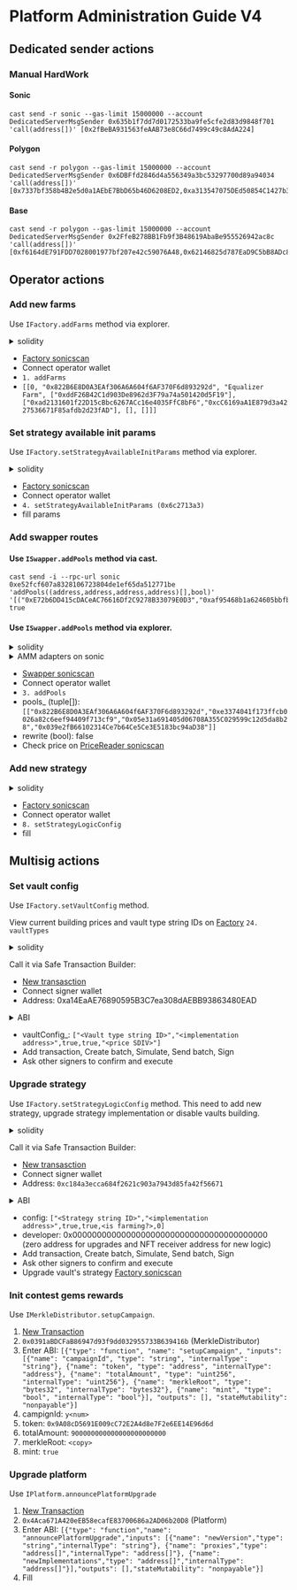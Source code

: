 # Platform Administration Guide V4

## Dedicated sender actions

### Manual HardWork

#### Sonic

```shell
cast send -r sonic --gas-limit 15000000 --account DedicatedServerMsgSender 0x635b1f7dd7d0172533ba9fe5cfe2d83d9848f701 'call(address[])' [0x2fBeBA931563feAAB73e8C66d7499c49c8AdA224]
```

#### Polygon

```shell
cast send -r polygon --gas-limit 15000000 --account DedicatedServerMsgSender 0x6DBFfd2846d4a556349a3bc53297700d89a94034 'call(address[])' [0x7337bf358b4B2e5d0a1AEbE7BbD65b46D6208ED2,0xa313547075DEd50854C1427b3C82878c010E7e35,]
```

#### Base

```shell
cast send -r polygon --gas-limit 15000000 --account DedicatedServerMsgSender 0x2FfeB278BB1Fb9f3B48619AbaBe955526942ac8c 'call(address[])' [0xf6164dE791FDD7028001977bf207e42c59076A48,0x62146825d787EaD9C5bB8ADc8e7EFd3Ec3d7189a,]```
```

## Operator actions

### Add new farms

Use `IFactory.addFarms` method via explorer.

<details>
  <summary>solidity</summary>

```solidity
struct Farm {
    uint status;
    address pool;
    string strategyLogicId;
    address[] rewardAssets;
    address[] addresses;
    uint[] nums;
    int24[] ticks;
}

/// @notice Add farm to factory
/// @param farms_ Settings and data required to work with the farm.
function addFarms(Farm[] memory farms_) external;
```
</details>

* [Factory sonicscan](https://sonicscan.org/address/0xc184a3ecca684f2621c903a7943d85fa42f56671#writeProxyContract)
* Connect operator wallet
* `1. addFarms`
* `[[0, "0x822B6E8D0A3EAf306A6A604f6AF370F6d893292d", "Equalizer Farm", ["0xddF26B42C1d903De8962d3F79a74a501420d5F19"], ["0xad2131601f22D15cBbc6267ACc16e4035FfC8bF6","0xcC6169aA1E879d3a4227536671F85afdb2d23fAD"], [], []]]`

### Set strategy available init params

Use `IFactory.setStrategyAvailableInitParams` method via explorer.

<details>
  <summary>solidity</summary>

```solidity
/// @notice Initial addition or change of strategy available init params
/// @param id Strategy ID string
/// @param initParams Init params variations that will be parsed by strategy
function setStrategyAvailableInitParams(string memory id, StrategyAvailableInitParams memory initParams) external;
```
</details>

* [Factory sonicscan](https://sonicscan.org/address/0xc184a3ecca684f2621c903a7943d85fa42f56671#writeProxyContract)
* Connect operator wallet
* `4. setStrategyAvailableInitParams (0x6c2713a3)`
* fill params

### Add swapper routes

#### Use `ISwapper.addPools` method via cast.

```shell
cast send -i --rpc-url sonic 0xe52fcf607a8328106723804de1ef65da512771be 'addPools((address,address,address,address)[],bool)' '[("0xE72b6DD415cDACeAC76616Df2C9278B33079E0D3","0xaf95468b1a624605bbfb862b0fb6e9c73ad847b8","0x29219dd400f2Bf60E5a23d13Be72B486D4038894","0x039e2fB66102314Ce7b64Ce5Ce3E5183bc94aD38")]' true
```

#### Use `ISwapper.addPools` method via explorer.

<details>
  <summary>solidity</summary>

```solidity
struct AddPoolData {
    address pool;
    address ammAdapter;
    address tokenIn;
    address tokenOut;
}

function addPools(AddPoolData[] memory pools, bool rewrite) external;
```
</details>

<details>
  <summary>AMM adapters on sonic</summary>

* Solidly (Equalizer, SwapX classic): 0xe3374041f173ffcb0026a82c6eef94409f713cf9
* AlgebraV4 (SwapX CL): 0xcb2dfcaec4F1a4c61c5D09100482109574E6b8C7
* UniswapV3 (Shadow): 0xAf95468B1a624605bbFb862B0FB6e9C73Ad847b8
* ERC4626: 0xB7192f4b8f741E21b9022D2F8Fd19Ca8c94E7774
* BalancerV3Stable: 0xcd85425fF6C07cF09Ca6Ac8F683E8164F27C143c
</details>

* [Swapper sonicscan](https://sonicscan.org/address/0xe52Fcf607A8328106723804De1ef65Da512771Be#writeProxyContract)
* Connect operator wallet
* `3. addPools`
* pools_ (tuple[]): `[["0x822B6E8D0A3EAf306A6A604f6AF370F6d893292d","0xe3374041f173ffcb0026a82c6eef94409f713cf9","0x05e31a691405d06708A355C029599c12d5da8b28","0x039e2fB66102314Ce7b64Ce5Ce3E5183bc94aD38"]]`
* rewrite (bool): false
* Check price on [PriceReader sonicscan](https://sonicscan.org/address/0x422025182dd83a610bfa8b20550dcccdf94dc549#readProxyContract)

### Add new strategy

<details>
  <summary>solidity</summary>

```solidity
struct StrategyLogicConfig {
    string id;
    address implementation;
    bool deployAllowed;
    bool upgradeAllowed;
    bool farming;
    uint tokenId;
}

/// @notice Initial addition or change of strategy logic settings.
/// Operator can add new strategy logic. Governance or multisig can change existing logic config.
/// @param config Strategy logic settings
/// @param developer Strategy developer is receiver of minted StrategyLogic NFT on initial addition
function setStrategyLogicConfig(StrategyLogicConfig memory config, address developer) external;
```
</details>

* [Factory sonicscan](https://sonicscan.org/address/0xc184a3ecca684f2621c903a7943d85fa42f56671#writeProxyContract)
* Connect operator wallet
* `8. setStrategyLogicConfig`
* fill

## Multisig actions

### Set vault config

Use `IFactory.setVaultConfig` method.

View current building prices and vault type string IDs on [Factory](https://polygonscan.com/address/0xa14EaAE76890595B3C7ea308dAEBB93863480EAD#readProxyContract) `24. vaultTypes`

<details>
    <summary>solidity</summary>

```solidity
struct VaultConfig {
    string vaultType;
    address implementation;
    bool deployAllowed;
    bool upgradeAllowed;
    uint buildingPrice;
}

/// @notice Initial addition or change of vault type settings.
/// Operator can add new vault type. Governance or multisig can change existing vault type config.
/// @param vaultConfig_ Vault type settings
function setVaultConfig(VaultConfig memory vaultConfig_) external;
```
</details>

Call it via Safe Transaction Builder:

* [New transasction](https://app.safe.global/apps/open?safe=matic:0x36780E69D38c8b175761c6C5F8eD42E61ee490E9&appUrl=https%3A%2F%2Fapps-portal.safe.global%2Ftx-builder)
* Connect signer wallet
* Address: 0xa14EaAE76890595B3C7ea308dAEBB93863480EAD

<details>
  <summary>ABI</summary>

`
[{"inputs": [{"components": [{"internalType": "string","name": "vaultType","type": "string"},{"internalType": "address","name": "implementation","type": "address"},{"internalType": "bool","name": "deployAllowed","type": "bool"},{"internalType": "bool","name": "upgradeAllowed","type": "bool"},{"internalType": "uint256","name":"buildingPrice","type": "uint256"}],"internalType": "struct IFactory.VaultConfig","name": "vaultConfig_","type": "tuple"}],"name": "setVaultConfig","outputs": [],"stateMutability": "nonpayable","type": "function"}]
`
</details>

* vaultConfig_: `["<Vault type string ID>","<implementation address>",true,true,"<price SDIV>"]`
* Add transaction, Create batch, Simulate, Send batch, Sign
* Ask other signers to confirm and execute

### Upgrade strategy

Use `IFactory.setStrategyLogicConfig` method.
This need to add new strategy, upgrade strategy implementation or disable vaults building.

<details>
  <summary>solidity</summary>

```solidity
struct StrategyLogicConfig {
    string id;
    address implementation;
    bool deployAllowed;
    bool upgradeAllowed;
    bool farming;
    uint tokenId;
}

/// @notice Initial addition or change of strategy logic settings.
/// Operator can add new strategy logic. Governance or multisig can change existing logic config.
/// @param config Strategy logic settings
/// @param developer Strategy developer is receiver of minted StrategyLogic NFT on initial addition
function setStrategyLogicConfig(StrategyLogicConfig memory config, address developer) external;
```
</details>

Call it via Safe Transaction Builder:

* [New transasction](https://app.safe.global/apps/open?safe=sonic:0xF564EBaC1182578398E94868bea1AbA6ba339652&appUrl=https%3A%2F%2Fapps-portal.safe.global%2Ftx-builder)
* Connect signer wallet
* Address: `0xc184a3ecca684f2621c903a7943d85fa42f56671`

<details>
  <summary>ABI</summary>

`
[{"type": "function","name": "strategyLogicConfig","inputs": [{"name": "idHash","type": "bytes32","internalType": "bytes32"}],"outputs": [{"name": "config","type": "tuple","internalType": "struct IFactory.StrategyLogicConfig","components": [{"name": "id","type": "string","internalType": "string"},{"name": "implementation","type": "address","internalType": "address"},{"name": "deployAllowed","type": "bool","internalType": "bool"},{"name": "upgradeAllowed","type": "bool","internalType": "bool"},{"name": "farming","type": "bool","internalType": "bool"},{"name": "tokenId","type": "uint256","internalType": "uint256"}]}],"stateMutability": "view"},{"type": "function","name": "setStrategyLogicConfig","inputs": [{"name": "config","type": "tuple","internalType": "struct IFactory.StrategyLogicConfig","components": [{"name": "id","type": "string","internalType": "string"},{"name": "implementation","type": "address","internalType": "address"},{"name": "deployAllowed","type": "bool","internalType": "bool"},{"name": "upgradeAllowed","type": "bool","internalType": "bool"},{"name": "farming","type": "bool","internalType": "bool"},{"name": "tokenId","type": "uint256","internalType": "uint256"}]},{"name": "developer","type": "address","internalType": "address"}],"outputs": [],"stateMutability": "nonpayable"}]
`
</details>

* config: `["<Strategy string ID>","<implementation address>",true,true,<is farming?>,0]`
* developer: 0x0000000000000000000000000000000000000000 (zero address for upgrades and NFT receiver address for new logic)
* Add transaction, Create batch, Simulate, Send batch, Sign
* Ask other signers to confirm and execute
* Upgrade vault's strategy [Factory sonicscan](https://sonicscan.org/address/0xc184a3ecca684f2621c903a7943d85fa42f56671#writeProxyContract)

### Init contest gems rewards

Use `IMerkleDistributor.setupCampaign`.

1. [New Transaction](https://app.safe.global/apps/open?safe=sonic:0xF564EBaC1182578398E94868bea1AbA6ba339652&appUrl=https%3A%2F%2Fapps-portal.safe.global%2Ftx-builder)
2. `0x0391aBDCFaB86947d93f9dd032955733B639416b` (MerkleDistributor)
3. Enter ABI: `[{"type": "function", "name": "setupCampaign", "inputs": [{"name": "campaignId", "type": "string", "internalType": "string"}, {"name": "token", "type": "address", "internalType": "address"}, {"name": "totalAmount", "type": "uint256", "internalType": "uint256"}, {"name": "merkleRoot", "type": "bytes32", "internalType": "bytes32"}, {"name": "mint", "type": "bool", "internalType": "bool"}], "outputs": [], "stateMutability": "nonpayable"}]`
4. campignId: `y<num>`
5. token: `0x9A08cD5691E009cC72E2A4d8e7F2e6EE14E96d6d`
6. totalAmount: `900000000000000000000000`
7. merkleRoot: `<copy>`
8. mint: `true`

### Upgrade platform

Use `IPlatform.announcePlatformUpgrade`

1. [New Transaction](https://app.safe.global/apps/open?safe=sonic:0xF564EBaC1182578398E94868bea1AbA6ba339652&appUrl=https%3A%2F%2Fapps-portal.safe.global%2Ftx-builder)
2. `0x4Aca671A420eEB58ecafE83700686a2AD06b20D8` (Platform)
3. Enter ABI: `[{"type": "function","name": "announcePlatformUpgrade","inputs": [{"name": "newVersion","type": "string","internalType": "string"}, {"name": "proxies","type": "address[]","internalType": "address[]"}, {"name": "newImplementations","type": "address[]","internalType": "address[]"}],"outputs": [],"stateMutability": "nonpayable"}]`
4. Fill
